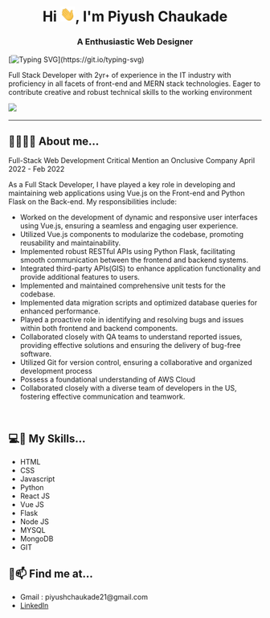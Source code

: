 <h1 align="center">Hi <img src="https://github.com/ABSphreak/ABSphreak/blob/master/gifs/Hi.gif" width="30px">, I'm Piyush Chaukade</h1>
<h3 align="center">A Enthusiastic Web Designer</h3>

[![Typing SVG](https://readme-typing-svg.herokuapp.com?font=Architects+Daughter&color=FF5733&size=25&center=false&lines=Explorer...;Full+Stack+Web+Developer...)](https://git.io/typing-svg)

Full Stack Developer with 2yr+ of experience in the IT industry with proficiency in all facets of front-end and MERN stack technologies. Eager to contribute creative and robust technical skills to the working environment

<img style="width:40%" src="https://cdn.dribbble.com/users/1162077/screenshots/3848914/programmer.gif"/>
<hr>

## 🙋‍♀️👩‍🎓 About me...
Full-Stack Web Development
Critical Mention an Onclusive Company      April 2022 - Feb 2022                         

As a Full Stack Developer, I have played a key role in developing and maintaining web applications using Vue.js on the Front-end and Python Flask on the Back-end. My responsibilities include:

- Worked on the development of dynamic and responsive user interfaces using Vue.js, ensuring a seamless and engaging user experience.
- Utilized Vue.js components to modularize the codebase, promoting reusability and maintainability.
- Implemented robust RESTful APIs using Python Flask, facilitating smooth communication between the frontend and backend systems.
- Integrated third-party APIs(GIS) to enhance application functionality and provide additional features to users.
- Implemented and maintained comprehensive unit tests for the codebase.
- Implemented data migration scripts and optimized database queries for enhanced performance.
- Played a proactive role in identifying and resolving bugs and issues within both frontend and backend components.
- Collaborated closely with QA teams to understand reported issues, providing effective solutions and ensuring the delivery of bug-free software.
- Utilized Git for version control, ensuring a collaborative and organized development process
- Possess a foundational understanding of AWS Cloud
- Collaborated closely with a diverse team of developers in the US, fostering effective communication and teamwork.

<br/>

## 💻🚀 My Skills...
  <ul>
   <li>HTML</li>
   <li>CSS</li>
   <li>Javascript</li>
   <li>Python</li>
   <li>React JS</li>
   <li>Vue JS</li>
   <li>Flask</li>
   <li>Node JS</li>
   <li>MYSQL</li>
   <li>MongoDB</li>
   <li>GIT</li>
  </ul>

## 📧📫 Find me at...

<ul>
 <li>Gmail : piyushchaukade21@gmail.com</li>
 <li><a href="https://www.linkedin.com/in/piyush-chaukade-52a3b417b/">LinkedIn</a></li>
</ul>


